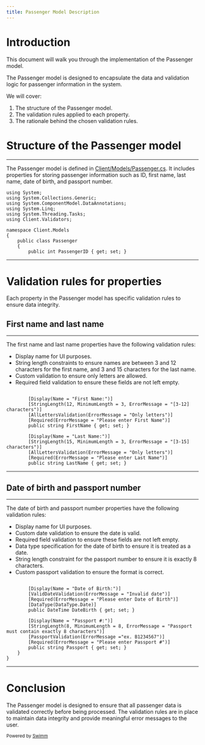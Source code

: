 ```yaml
---
title: Passenger Model Description
---
```

# Introduction

This document will walk you through the implementation of the Passenger model.

The Passenger model is designed to encapsulate the data and validation logic for passenger information in the system.

We will cover:

1. The structure of the Passenger model.
2. The validation rules applied to each property.
3. The rationale behind the chosen validation rules.

# Structure of the Passenger model

<SwmSnippet path="/Client/Models/Passenger.cs" line="1">

---

The Passenger model is defined in <SwmPath>[Client/Models/Passenger.cs](/Client/Models/Passenger.cs)</SwmPath>. It includes properties for storing passenger information such as ID, first name, last name, date of birth, and passport number.

```
using System;
using System.Collections.Generic;
using System.ComponentModel.DataAnnotations;
using System.Linq;
using System.Threading.Tasks;
using Client.Validators;

namespace Client.Models
{
    public class Passenger
    {
        public int PassengerID { get; set; }
```

---

</SwmSnippet>

# Validation rules for properties

Each property in the Passenger model has specific validation rules to ensure data integrity.

## First name and last name

<SwmSnippet path="/Client/Models/Passenger.cs" line="13">

---

The first name and last name properties have the following validation rules:

- Display name for UI purposes.
- String length constraints to ensure names are between 3 and 12 characters for the first name, and 3 and 15 characters for the last name.
- Custom validation to ensure only letters are allowed.
- Required field validation to ensure these fields are not left empty.

```

        [Display(Name = "First Name:")]
        [StringLength(12, MinimumLength = 3, ErrorMessage = "[3-12] characters")]
        [AllLettersValidation(ErrorMessage = "Only letters")]
        [Required(ErrorMessage = "Please enter First Name")]
        public string FirstName { get; set; }

        [Display(Name = "Last Name:")]
        [StringLength(15, MinimumLength = 3, ErrorMessage = "[3-15] characters")]
        [AllLettersValidation(ErrorMessage = "Only letters")]
        [Required(ErrorMessage = "Please enter Last Name")]
        public string LastName { get; set; }
```

---

</SwmSnippet>

## Date of birth and passport number

<SwmSnippet path="/Client/Models/Passenger.cs" line="25">

---

The date of birth and passport number properties have the following validation rules:

- Display name for UI purposes.
- Custom date validation to ensure the date is valid.
- Required field validation to ensure these fields are not left empty.
- Data type specification for the date of birth to ensure it is treated as a date.
- String length constraint for the passport number to ensure it is exactly 8 characters.
- Custom passport validation to ensure the format is correct.

```

        [Display(Name = "Date of Birth:")]
        [ValidDateValidation(ErrorMessage = "Invalid date")]
        [Required(ErrorMessage = "Please enter Date of Birth")]
        [DataType(DataType.Date)]
        public DateTime DateBirth { get; set; }

        [Display(Name = "Passport #:")]
        [StringLength(8, MinimumLength = 8, ErrorMessage = "Passport must contain exactly 8 characters")]
        [PassportValidation(ErrorMessage ="ex. B1234567")]
        [Required(ErrorMessage = "Please enter Passport #")]
        public string Passport { get; set; }
    }
}
```

---

</SwmSnippet>

# Conclusion

The Passenger model is designed to ensure that all passenger data is validated correctly before being processed. The validation rules are in place to maintain data integrity and provide meaningful error messages to the user.

<SwmMeta version="3.0.0" repo-id="Z2l0aHViJTNBJTNBTmViYkFpcmxpbmUlM0ElM0FUYWxldnNrYQ==" repo-name="NebbAirline"><sup>Powered by [Swimm](https://app.swimm.io/)</sup></SwmMeta>
